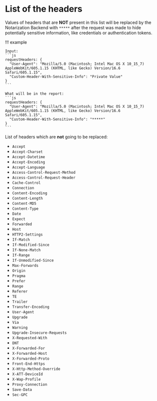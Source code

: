 # List of the headers

Values of headers that are **NOT** present in this list will be replaced by the Notarization Backend with `*****` after the request was made to hide potentially sensitive information, like credentials or authentication tokens.

!!! example

    Input:
    ```js
    requestHeaders: {
      "User-Agent": "Mozilla/5.0 (Macintosh; Intel Mac OS X 10_15_7) AppleWebKit/605.1.15 (KHTML, like Gecko) Version/16.6 Safari/605.1.15",
      "Custom-Header-With-Sensitive-Info": "Private Value"
    }
    ```

    What will be in the report:
    ```js
    requestHeaders: {
      "User-Agent": "Mozilla/5.0 (Macintosh; Intel Mac OS X 10_15_7) AppleWebKit/605.1.15 (KHTML, like Gecko) Version/16.6 Safari/605.1.15",
      "Custom-Header-With-Sensitive-Info": "*****"
    }
    ```

List of headers which are **not** going to be replaced:

- `Accept`
- `Accept-Charset`
- `Accept-Datetime`
- `Accept-Encoding`
- `Accept-Language`
- `Access-Control-Request-Method`
- `Access-Control-Request-Header`
- `Cache-Control`
- `Connection`
- `Content-Encoding`
- `Content-Length`
- `Content-MD5`
- `Content-Type`
- `Date`
- `Expect`
- `Forwarded`
- `Host`
- `HTTP2-Settings`
- `If-Match`
- `If-Modified-Since`
- `If-None-Match`
- `If-Range`
- `If-Unmodified-Since`
- `Max-Forwards`
- `Origin`
- `Pragma`
- `Prefer`
- `Range`
- `Referer`
- `TE`
- `Trailer`
- `Transfer-Encoding`
- `User-Agent`
- `Upgrade`
- `Via`
- `Warning`
- `Upgrade-Insecure-Requests`
- `X-Requested-With`
- `DNT`
- `X-Forwarded-For`
- `X-Forwarded-Host`
- `X-Forwarded-Proto`
- `Front-End-Https`
- `X-Http-Method-Override`
- `X-ATT-DeviceId`
- `X-Wap-Profile`
- `Proxy-Connection`
- `Save-Data`
- `Sec-GPC`
